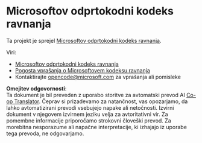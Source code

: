 <!--
CO_OP_TRANSLATOR_METADATA:
{
  "original_hash": "c06b12caf3c901eb3156e3dd5b0aea56",
  "translation_date": "2025-07-09T05:46:52+00:00",
  "source_file": "CODE_OF_CONDUCT.md",
  "language_code": "sl"
}
-->
# Microsoftov odprtokodni kodeks ravnanja

Ta projekt je sprejel [Microsoftov odprtokodni kodeks ravnanja](https://opensource.microsoft.com/codeofconduct/).

Viri:

- [Microsoftov odprtokodni kodeks ravnanja](https://opensource.microsoft.com/codeofconduct/)
- [Pogosta vprašanja o Microsoftovem kodeksu ravnanja](https://opensource.microsoft.com/codeofconduct/faq/)
- Kontaktirajte [opencode@microsoft.com](mailto:opencode@microsoft.com) za vprašanja ali pomisleke

**Omejitev odgovornosti**:  
Ta dokument je bil preveden z uporabo storitve za avtomatski prevod AI [Co-op Translator](https://github.com/Azure/co-op-translator). Čeprav si prizadevamo za natančnost, vas opozarjamo, da lahko avtomatizirani prevodi vsebujejo napake ali netočnosti. Izvirni dokument v njegovem izvirnem jeziku velja za avtoritativni vir. Za pomembne informacije priporočamo strokovni človeški prevod. Za morebitna nesporazume ali napačne interpretacije, ki izhajajo iz uporabe tega prevoda, ne odgovarjamo.
